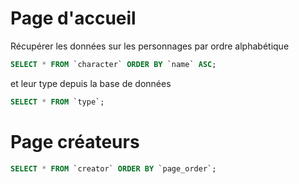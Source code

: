 # Page d'accueil 

Récupérer les données sur les personnages par ordre alphabétique 

```SQL
SELECT * FROM `character` ORDER BY `name` ASC;
```


et leur type depuis la base de données

```SQL
SELECT * FROM `type`;
```

# Page créateurs

```SQL
SELECT * FROM `creator` ORDER BY `page_order`;
```

